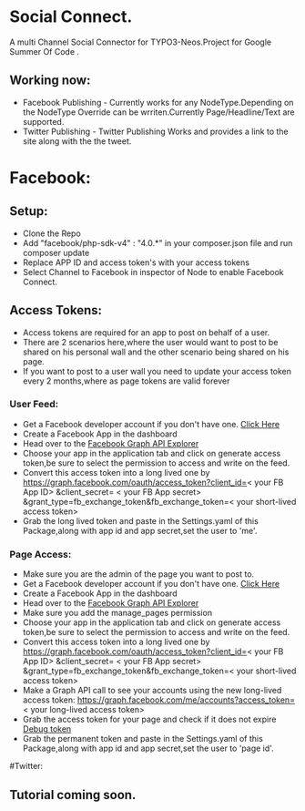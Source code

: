 # Social Connect.
A multi Channel Social Connector for TYPO3-Neos.Project for Google Summer Of Code .
## Working now:
* Facebook Publishing - Currently works for any NodeType.Depending on the NodeType Override can be wrriten.Currently Page/Headline/Text are supported.
* Twitter Publishing - Twitter Publishing Works and provides a link to the site along with the the tweet.

# Facebook:
## Setup:
* Clone the Repo
* Add "facebook/php-sdk-v4" : "4.0.*" in your composer.json file and run composer update
* Replace APP ID and access token's with your access tokens
* Select Channel to Facebook in inspector of Node to enable Facebook Connect.

## Access Tokens:
* Access tokens are required for an app to post on behalf of a user.
* There are 2 scenarios here,where the user would want to post to be shared on his personal wall and the other scenario being shared on his page.
* If you want to post to a user wall you need to update your access token every 2 months,where as page tokens are valid forever

### User Feed:
* Get a Facebook developer account if you don't have one. [Click Here](https://developers.facebook.com/)
* Create a Facebook App in the dashboard
* Head over to the [Facebook Graph API Explorer](https://developers.facebook.com/tools/explorer/?method=GET&path=me%3Ffields%3Did%2Cname&version=v2.0)
* Choose your app in the application tab and click on generate access token,be sure to select the permission to access and write on the feed.
* Convert this access token into a long lived one by https://graph.facebook.com/oauth/access_token?client_id=< your FB App ID> &client_secret=
< your FB App secret> &grant_type=fb_exchange_token&fb_exchange_token=< your short-lived access token>
* Grab the long lived token and paste in the Settings.yaml of this Package,along with app id and app secret,set the user to 'me'.

### Page Access:
* Make sure you are the admin of the page you want to post to.
* Get a Facebook developer account if you don't have one. [Click Here](https://developers.facebook.com/)
* Create a Facebook App in the dashboard
* Head over to the [Facebook Graph API Explorer](https://developers.facebook.com/tools/explorer/?method=GET&path=me%3Ffields%3Did%2Cname&version=v2.0)
* Make sure you add the manage_pages permission
* Choose your app in the application tab and click on generate access token,be sure to select the permission to access and write on the feed.
* Convert this access token into a long lived one by https://graph.facebook.com/oauth/access_token?client_id=< your FB App ID> &client_secret=
< your FB App secret> &grant_type=fb_exchange_token&fb_exchange_token=< your short-lived access token>
* Make a Graph API call to see your accounts using the new long-lived access token: https://graph.facebook.com/me/accounts?access_token=< your long-lived access token>
* Grab the access token for your page and check if it does not expire [Debug token](https://developers.facebook.com/tools/debug)
* Grab the permanent token and paste in the Settings.yaml of this Package,along with app id and app secret,set the user to 'page id'.

#Twitter:
## Tutorial coming soon.
